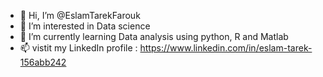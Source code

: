 - 👋 Hi, I’m @EslamTarekFarouk
- 👀 I’m interested in Data science
- 🌱 I’m currently learning Data analysis using python, R and Matlab
- 📫 vistit my LinkedIn profile : https://www.linkedin.com/in/eslam-tarek-156abb242

<!---
EslamTarekFarouk/EslamTarekFarouk is a ✨ special ✨ repository because its `README.md` (this file) appears on your GitHub profile.
You can click the Preview link to take a look at your changes.
--->
